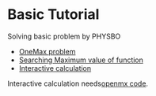 # Basic Tutorial
Solving basic problem by PHYSBO
- [OneMax problem](ONEMAX.md)
- [Searching Maximum value of function](FUNC.md)
- [Interactive calculation](INTERACTIVE.md)

Interactive calculation needs[openmx code](http://www.openmx-square.org/).